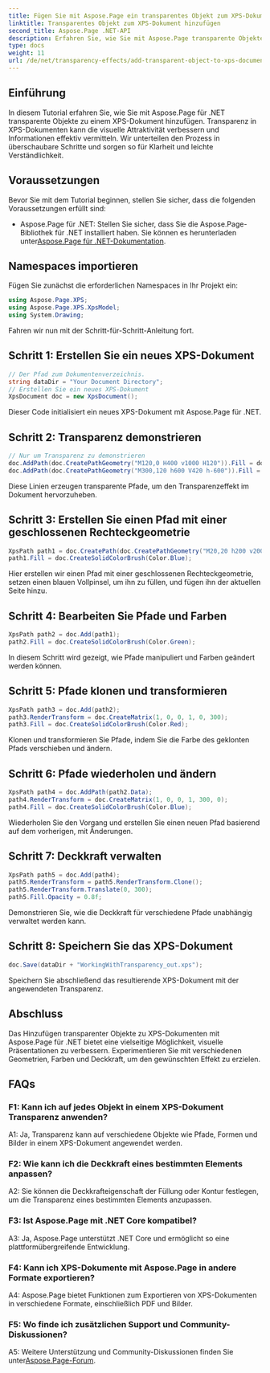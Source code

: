 ```yaml
---
title: Fügen Sie mit Aspose.Page ein transparentes Objekt zum XPS-Dokument hinzu
linktitle: Transparentes Objekt zum XPS-Dokument hinzufügen
second_title: Aspose.Page .NET-API
description: Erfahren Sie, wie Sie mit Aspose.Page transparente Objekte zu XPS-Dokumenten in .NET hinzufügen. Verbessern Sie die visuelle Attraktivität mit einer Schritt-für-Schritt-Anleitung.
type: docs
weight: 11
url: /de/net/transparency-effects/add-transparent-object-to-xps-document/
---
```

## Einführung

In diesem Tutorial erfahren Sie, wie Sie mit Aspose.Page für .NET transparente Objekte zu einem XPS-Dokument hinzufügen. Transparenz in XPS-Dokumenten kann die visuelle Attraktivität verbessern und Informationen effektiv vermitteln. Wir unterteilen den Prozess in überschaubare Schritte und sorgen so für Klarheit und leichte Verständlichkeit.

## Voraussetzungen

Bevor Sie mit dem Tutorial beginnen, stellen Sie sicher, dass die folgenden Voraussetzungen erfüllt sind:

-  Aspose.Page für .NET: Stellen Sie sicher, dass Sie die Aspose.Page-Bibliothek für .NET installiert haben. Sie können es herunterladen unter[Aspose.Page für .NET-Dokumentation](https://reference.aspose.com/page/net/).

## Namespaces importieren

Fügen Sie zunächst die erforderlichen Namespaces in Ihr Projekt ein:

```csharp
using Aspose.Page.XPS;
using Aspose.Page.XPS.XpsModel;
using System.Drawing;
```

Fahren wir nun mit der Schritt-für-Schritt-Anleitung fort.

## Schritt 1: Erstellen Sie ein neues XPS-Dokument

```csharp
// Der Pfad zum Dokumentenverzeichnis.
string dataDir = "Your Document Directory";
// Erstellen Sie ein neues XPS-Dokument
XpsDocument doc = new XpsDocument();
```

Dieser Code initialisiert ein neues XPS-Dokument mit Aspose.Page für .NET.

## Schritt 2: Transparenz demonstrieren

```csharp
// Nur um Transparenz zu demonstrieren
doc.AddPath(doc.CreatePathGeometry("M120,0 H400 v1000 H120")).Fill = doc.CreateSolidColorBrush(Color.Gray);
doc.AddPath(doc.CreatePathGeometry("M300,120 h600 V420 h-600")).Fill = doc.CreateSolidColorBrush(Color.Gray);
```

Diese Linien erzeugen transparente Pfade, um den Transparenzeffekt im Dokument hervorzuheben.

## Schritt 3: Erstellen Sie einen Pfad mit einer geschlossenen Rechteckgeometrie

```csharp
XpsPath path1 = doc.CreatePath(doc.CreatePathGeometry("M20,20 h200 v200 h-200 z"));
path1.Fill = doc.CreateSolidColorBrush(Color.Blue);
```

Hier erstellen wir einen Pfad mit einer geschlossenen Rechteckgeometrie, setzen einen blauen Vollpinsel, um ihn zu füllen, und fügen ihn der aktuellen Seite hinzu.

## Schritt 4: Bearbeiten Sie Pfade und Farben

```csharp
XpsPath path2 = doc.Add(path1);
path2.Fill = doc.CreateSolidColorBrush(Color.Green);
```

In diesem Schritt wird gezeigt, wie Pfade manipuliert und Farben geändert werden können.

## Schritt 5: Pfade klonen und transformieren

```csharp
XpsPath path3 = doc.Add(path2);
path3.RenderTransform = doc.CreateMatrix(1, 0, 0, 1, 0, 300);
path3.Fill = doc.CreateSolidColorBrush(Color.Red);
```

Klonen und transformieren Sie Pfade, indem Sie die Farbe des geklonten Pfads verschieben und ändern.

## Schritt 6: Pfade wiederholen und ändern

```csharp
XpsPath path4 = doc.AddPath(path2.Data);
path4.RenderTransform = doc.CreateMatrix(1, 0, 0, 1, 300, 0);
path4.Fill = doc.CreateSolidColorBrush(Color.Blue);
```

Wiederholen Sie den Vorgang und erstellen Sie einen neuen Pfad basierend auf dem vorherigen, mit Änderungen.

## Schritt 7: Deckkraft verwalten

```csharp
XpsPath path5 = doc.Add(path4);
path5.RenderTransform = path5.RenderTransform.Clone();
path5.RenderTransform.Translate(0, 300);
path5.Fill.Opacity = 0.8f;
```

Demonstrieren Sie, wie die Deckkraft für verschiedene Pfade unabhängig verwaltet werden kann.

## Schritt 8: Speichern Sie das XPS-Dokument

```csharp
doc.Save(dataDir + "WorkingWithTransparency_out.xps");
```

Speichern Sie abschließend das resultierende XPS-Dokument mit der angewendeten Transparenz.

## Abschluss

Das Hinzufügen transparenter Objekte zu XPS-Dokumenten mit Aspose.Page für .NET bietet eine vielseitige Möglichkeit, visuelle Präsentationen zu verbessern. Experimentieren Sie mit verschiedenen Geometrien, Farben und Deckkraft, um den gewünschten Effekt zu erzielen.

## FAQs

### F1: Kann ich auf jedes Objekt in einem XPS-Dokument Transparenz anwenden?

A1: Ja, Transparenz kann auf verschiedene Objekte wie Pfade, Formen und Bilder in einem XPS-Dokument angewendet werden.

### F2: Wie kann ich die Deckkraft eines bestimmten Elements anpassen?

A2: Sie können die Deckkrafteigenschaft der Füllung oder Kontur festlegen, um die Transparenz eines bestimmten Elements anzupassen.

### F3: Ist Aspose.Page mit .NET Core kompatibel?

A3: Ja, Aspose.Page unterstützt .NET Core und ermöglicht so eine plattformübergreifende Entwicklung.

### F4: Kann ich XPS-Dokumente mit Aspose.Page in andere Formate exportieren?

A4: Aspose.Page bietet Funktionen zum Exportieren von XPS-Dokumenten in verschiedene Formate, einschließlich PDF und Bilder.

### F5: Wo finde ich zusätzlichen Support und Community-Diskussionen?

 A5: Weitere Unterstützung und Community-Diskussionen finden Sie unter[Aspose.Page-Forum](https://forum.aspose.com/c/page/39).